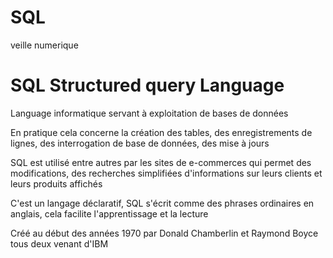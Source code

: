 # SQL
veille numerique

# SQL Structured query Language

Language informatique servant à exploitation de bases de données

En pratique cela concerne la création des tables, des enregistrements de lignes, des interrogation de base de données, des mise à jours

SQL est utilisé entre autres par les sites de e-commerces qui permet des modifications, des recherches simplifiées d'informations sur leurs clients et leurs produits affichés

C'est un langage déclaratif, SQL s'écrit comme des phrases ordinaires en anglais, cela facilite l'apprentissage et la lecture

Créé au début des années 1970 par Donald Chamberlin et Raymond Boyce tous deux venant d'IBM